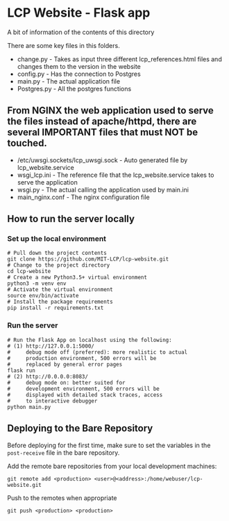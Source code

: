 # LCP Website - Flask app

A bit of information of the contents of this directory

There are some key files in this folders.

- change.py - Takes as input three different lcp_references.html files and changes them to the version in the website
- config.py - Has the connection to Postgres 
- main.py   - The actual application file
- Postgres.py - All the postgres functions

## From NGINX the web application used to serve the files instead of apache/httpd, there are several IMPORTANT files that must NOT be touched.

- /etc/uwsgi.sockets/lcp_uwsgi.sock - Auto generated file by lcp_website.service
- wsgi_lcp.ini  - The reference file that the lcp_website.service takes to serve the application
- wsgi.py - The actual calling the application used by main.ini
- main_nginx.conf - The nginx configuration file

## How to run the server locally
### Set up the local environment
    # Pull down the project contents
    git clone https://github.com/MIT-LCP/lcp-website.git
    # Change to the project directory
    cd lcp-website
    # Create a new Python3.5+ virtual environment
    python3 -m venv env
    # Activate the virtual environment
    source env/bin/activate
    # Install the package requirements
    pip install -r requirements.txt
### Run the server
    # Run the Flask App on localhost using the following:
    # (1) http://127.0.0.1:5000/ 
    #     debug mode off (preferred): more realistic to actual
    #     production environment, 500 errors will be
    #     replaced by general error pages
    flask run
    # (2) http://0.0.0.0:8083/
    #     debug mode on: better suited for
    #     development environment, 500 errors will be
    #     displayed with detailed stack traces, access
    #     to interactive debugger
    python main.py

## Deploying to the Bare Repository

Before deploying for the first time, make sure to set the variables in the `post-receive` file in the bare repository.

Add the remote bare repositories from your local development machines:

`git remote add <production> <user>@<address>:/home/webuser/lcp-website.git`

Push to the remotes when appropriate

`git push <production> <production>`
